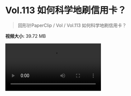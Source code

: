# Vol.113 如何科学地刷信用卡？

> 回形针PaperClip / Vol / Vol.113 如何科学地刷信用卡？

**视频大小**: 39.72 MB

<div class="video"><video src="https://file.hsyhx.top/video/PaperClip/Vol/113.mp4" controls preload>🤔 您的浏览器不支持 video 标签</video></div>